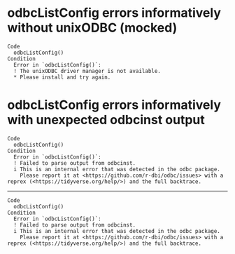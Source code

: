 # odbcListConfig errors informatively without unixODBC (mocked)

    Code
      odbcListConfig()
    Condition
      Error in `odbcListConfig()`:
      ! The unixODBC driver manager is not available. 
      * Please install and try again.

# odbcListConfig errors informatively with unexpected odbcinst output

    Code
      odbcListConfig()
    Condition
      Error in `odbcListConfig()`:
      ! Failed to parse output from odbcinst.
      i This is an internal error that was detected in the odbc package.
        Please report it at <https://github.com/r-dbi/odbc/issues> with a reprex (<https://tidyverse.org/help/>) and the full backtrace.

---

    Code
      odbcListConfig()
    Condition
      Error in `odbcListConfig()`:
      ! Failed to parse output from odbcinst.
      i This is an internal error that was detected in the odbc package.
        Please report it at <https://github.com/r-dbi/odbc/issues> with a reprex (<https://tidyverse.org/help/>) and the full backtrace.

